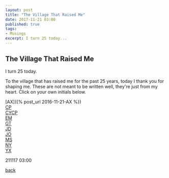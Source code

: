 ```yaml
---
layout: post
title: "The Village That Raised Me"
date: 2017-11-21 03:00
published: true
tags:
- Musings
excerpt: I turn 25 today...
---
```


## [](#header-2)The Village That Raised Me

I turn 25 today.

To the village that has raised me for the past 25 years, today I thank you for shaping me. These are not meant to be written well, they're just from my heart. Click on your own initials below.

[AX]({% post_url 2016-11-21-AX %})<br/>
[CP](/)<br/>
[CYCP](/)<br/>
[EM](/)<br/>
[GT](/)<br/>
[JD](/)<br/>
[JO](/)<br/>
[MS](/)<br/>
[NY](/)<br/>
[YX](/)

211117 03:00

[back](/index)
